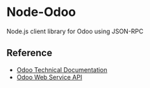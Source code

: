 # Node-Odoo

Node.js client library for Odoo using JSON-RPC


## Reference

* [Odoo Technical Documentation](https://www.odoo.com/documentation/8.0)
* [Odoo Web Service API](https://www.odoo.com/documentation/8.0/api_integration.html)
